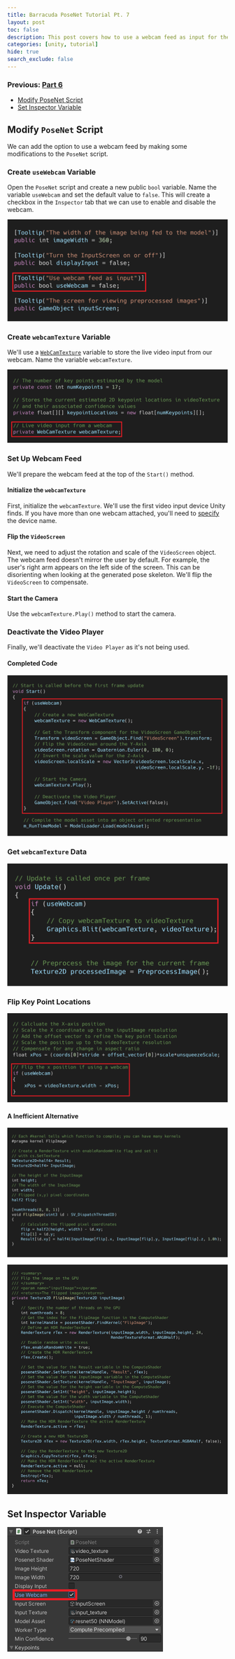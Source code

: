 ```yaml
---
title: Barracuda PoseNet Tutorial Pt. 7
layout: post
toc: false
description: This post covers how to use a webcam feed as input for the PoseNet model.
categories: [unity, tutorial]
hide: true
search_exclude: false
---
```


### Previous: [Part 6](https://christianjmills.com/unity/tutorial/2020/11/14/Barracuda-PoseNet-Tutorial-6.html)

* [Modify PoseNet Script](#modify-posenet-script)
* [Set Inspector Variable](#set-inspector-variable)



## Modify `PoseNet` Script

We can add the option to use a webcam feed by making some modifications to the `PoseNet` script.

### Create `useWebcam` Variable

Open the `PoseNet` script and create a new public `bool` variable. Name the variable `useWebcam` and set the default value to `false`. This will create a checkbox in the `Inspector` tab that we can use to enable and disable the webcam.

![useWebcam_variable](\images\barracuda-posenet-tutorial\useWebcam_variable.png)



### Create `webcamTexture` Variable

We'll use a [`WebCamTexture`](https://docs.unity3d.com/ScriptReference/WebCamTexture.html) variable to store the live video input from our webcam. Name the variable `webcamTexture`.

![webcamTexture_variable](\images\barracuda-posenet-tutorial\webcamTexture_variable.png)



### Set Up Webcam Feed

We'll prepare the webcam feed at the top of the `Start()` method.

#### Initialize the `webcamTexture`

First, initialize the `webcamTexture`. We'll use the first video input device Unity finds. If you have more than one webcam attached, you'll need to [specify](https://docs.unity3d.com/ScriptReference/WebCamTexture-ctor.html) the device name.

#### Flip the `VideoScreen`

Next, we need to adjust the rotation and scale of the `VideoScreen` object. The webcam feed doesn't mirror the user by default. For example, the user's right arm appears on the left side of the screen. This can be disorienting when looking at the generated pose skeleton. We'll flip the `VideoScreen` to compensate.

#### Start the Camera

Use the `webcamTexture.Play()` method to start the camera.

### Deactivate the Video Player

Finally, we'll deactivate the `Video Player` as it's not being used. 

#### Completed Code

![initialize_webcam_start_method](\images\barracuda-posenet-tutorial\initialize_webcam_start_method.png)





### Get `webcamTexture` Data



![useWebcam_update_method](\images\barracuda-posenet-tutorial\useWebcam_update_method.png)



### Flip Key Point Locations



![useWebcam_processOutput_method](\images\barracuda-posenet-tutorial\useWebcam_processOutput_method.png)



#### A Inefficient Alternative



![flipImage_computeShader](\images\barracuda-posenet-tutorial\flipImage_computeShader.png)



![flipImage_method](\images\barracuda-posenet-tutorial\flipImage_method.png)







## Set Inspector Variable





![enable_useWebcam_inspector](\images\barracuda-posenet-tutorial\enable_useWebcam_inspector.PNG)







